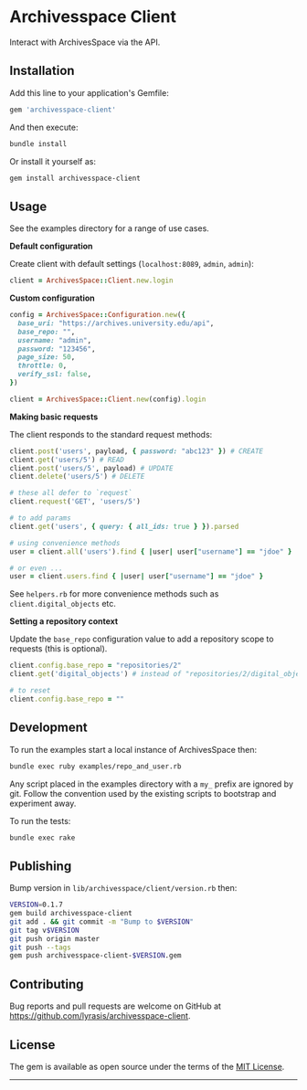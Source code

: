 # Archivesspace Client

Interact with ArchivesSpace via the API.

## Installation

Add this line to your application's Gemfile:

```ruby
gem 'archivesspace-client'
```

And then execute:

```bash
bundle install
```

Or install it yourself as:

```bash
gem install archivesspace-client
```

## Usage

See the examples directory for a range of use cases.

**Default configuration**

Create client with default settings (`localhost:8089`, `admin`, `admin`):

```ruby
client = ArchivesSpace::Client.new.login
```

**Custom configuration**

```ruby
config = ArchivesSpace::Configuration.new({
  base_uri: "https://archives.university.edu/api",
  base_repo: "",
  username: "admin",
  password: "123456",
  page_size: 50,
  throttle: 0,
  verify_ssl: false,
})

client = ArchivesSpace::Client.new(config).login
```

**Making basic requests**

The client responds to the standard request methods:

```ruby
client.post('users', payload, { password: "abc123" }) # CREATE
client.get('users/5') # READ
client.post('users/5', payload) # UPDATE
client.delete('users/5') # DELETE

# these all defer to `request`
client.request('GET', 'users/5')

# to add params
client.get('users', { query: { all_ids: true } }).parsed

# using convenience methods
user = client.all('users').find { |user| user["username"] == "jdoe" }

# or even ...
user = client.users.find { |user| user["username"] == "jdoe" }
```

See `helpers.rb` for more convenience methods such as `client.digital_objects` etc.

**Setting a repository context**

Update the `base_repo` configuration value to add a repository scope to requests (this is optional).

```ruby
client.config.base_repo = "repositories/2"
client.get('digital_objects') # instead of "repositories/2/digital_objects" etc.

# to reset
client.config.base_repo = ""
```

## Development

To run the examples start a local instance of ArchivesSpace then:

```bash
bundle exec ruby examples/repo_and_user.rb
```

Any script placed in the examples directory with a `my_` prefix are ignored by
git. Follow the convention used by the existing scripts to bootstrap and
experiment away.

To run the tests:

```bash
bundle exec rake
```

## Publishing

Bump version in `lib/archivesspace/client/version.rb` then:

```bash
VERSION=0.1.7
gem build archivesspace-client
git add . && git commit -m "Bump to $VERSION"
git tag v$VERSION
git push origin master
git push --tags
gem push archivesspace-client-$VERSION.gem
```

## Contributing

Bug reports and pull requests are welcome on GitHub at https://github.com/lyrasis/archivesspace-client.

## License

The gem is available as open source under the terms of the [MIT License](http://opensource.org/licenses/MIT).

---
